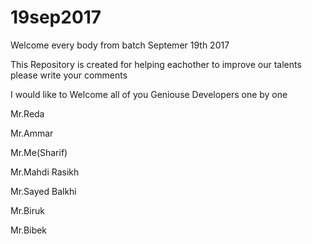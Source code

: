 # 19sep2017

Welcome every body from batch Septemer 19th 2017

This Repository is created for helping eachother to improve our talents 
please write your comments

I would like to Welcome all of you Geniouse Developers one by one 

Mr.Reda

Mr.Ammar

Mr.Me(Sharif)

Mr.Mahdi Rasikh

Mr.Sayed Balkhi

Mr.Biruk

Mr.Bibek
